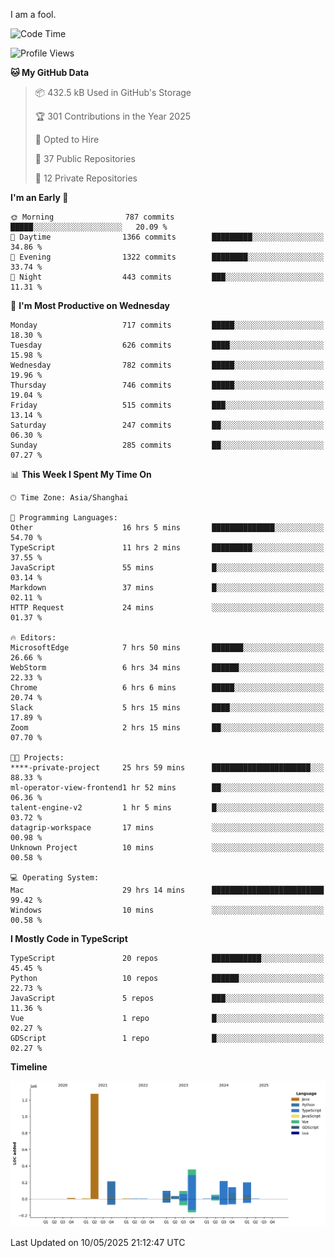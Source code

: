 I am a fool.

<!--START_SECTION:waka-->
![Code Time](http://img.shields.io/badge/Code%20Time-2%2C994%20hrs%2049%20mins-blue)

![Profile Views](http://img.shields.io/badge/Profile%20Views-2-blue)

**🐱 My GitHub Data** 

> 📦 432.5 kB Used in GitHub's Storage 
 > 
> 🏆 301 Contributions in the Year 2025
 > 
> 💼 Opted to Hire
 > 
> 📜 37 Public Repositories 
 > 
> 🔑 12 Private Repositories 
 > 
**I'm an Early 🐤** 

```text
🌞 Morning                787 commits         █████░░░░░░░░░░░░░░░░░░░░   20.09 % 
🌆 Daytime                1366 commits        █████████░░░░░░░░░░░░░░░░   34.86 % 
🌃 Evening                1322 commits        ████████░░░░░░░░░░░░░░░░░   33.74 % 
🌙 Night                  443 commits         ███░░░░░░░░░░░░░░░░░░░░░░   11.31 % 
```
📅 **I'm Most Productive on Wednesday** 

```text
Monday                   717 commits         █████░░░░░░░░░░░░░░░░░░░░   18.30 % 
Tuesday                  626 commits         ████░░░░░░░░░░░░░░░░░░░░░   15.98 % 
Wednesday                782 commits         █████░░░░░░░░░░░░░░░░░░░░   19.96 % 
Thursday                 746 commits         █████░░░░░░░░░░░░░░░░░░░░   19.04 % 
Friday                   515 commits         ███░░░░░░░░░░░░░░░░░░░░░░   13.14 % 
Saturday                 247 commits         ██░░░░░░░░░░░░░░░░░░░░░░░   06.30 % 
Sunday                   285 commits         ██░░░░░░░░░░░░░░░░░░░░░░░   07.27 % 
```


📊 **This Week I Spent My Time On** 

```text
🕑︎ Time Zone: Asia/Shanghai

💬 Programming Languages: 
Other                    16 hrs 5 mins       ██████████████░░░░░░░░░░░   54.70 % 
TypeScript               11 hrs 2 mins       █████████░░░░░░░░░░░░░░░░   37.55 % 
JavaScript               55 mins             █░░░░░░░░░░░░░░░░░░░░░░░░   03.14 % 
Markdown                 37 mins             █░░░░░░░░░░░░░░░░░░░░░░░░   02.11 % 
HTTP Request             24 mins             ░░░░░░░░░░░░░░░░░░░░░░░░░   01.37 % 

🔥 Editors: 
MicrosoftEdge            7 hrs 50 mins       ███████░░░░░░░░░░░░░░░░░░   26.66 % 
WebStorm                 6 hrs 34 mins       ██████░░░░░░░░░░░░░░░░░░░   22.33 % 
Chrome                   6 hrs 6 mins        █████░░░░░░░░░░░░░░░░░░░░   20.74 % 
Slack                    5 hrs 15 mins       ████░░░░░░░░░░░░░░░░░░░░░   17.89 % 
Zoom                     2 hrs 15 mins       ██░░░░░░░░░░░░░░░░░░░░░░░   07.70 % 

🐱‍💻 Projects: 
****-private-project     25 hrs 59 mins      ██████████████████████░░░   88.33 % 
ml-operator-view-frontend1 hr 52 mins        ██░░░░░░░░░░░░░░░░░░░░░░░   06.36 % 
talent-engine-v2         1 hr 5 mins         █░░░░░░░░░░░░░░░░░░░░░░░░   03.72 % 
datagrip-workspace       17 mins             ░░░░░░░░░░░░░░░░░░░░░░░░░   00.98 % 
Unknown Project          10 mins             ░░░░░░░░░░░░░░░░░░░░░░░░░   00.58 % 

💻 Operating System: 
Mac                      29 hrs 14 mins      █████████████████████████   99.42 % 
Windows                  10 mins             ░░░░░░░░░░░░░░░░░░░░░░░░░   00.58 % 
```

**I Mostly Code in TypeScript** 

```text
TypeScript               20 repos            ███████████░░░░░░░░░░░░░░   45.45 % 
Python                   10 repos            ██████░░░░░░░░░░░░░░░░░░░   22.73 % 
JavaScript               5 repos             ███░░░░░░░░░░░░░░░░░░░░░░   11.36 % 
Vue                      1 repo              █░░░░░░░░░░░░░░░░░░░░░░░░   02.27 % 
GDScript                 1 repo              █░░░░░░░░░░░░░░░░░░░░░░░░   02.27 % 
```



**Timeline**

![Lines of Code chart](https://raw.githubusercontent.com/VeejaLiu/VeejaLiu/master/assets/bar_graph.png)


 Last Updated on 10/05/2025 21:12:47 UTC
<!--END_SECTION:waka-->
